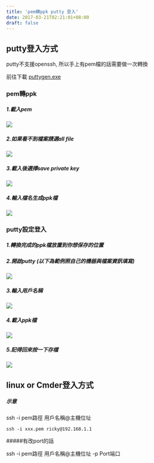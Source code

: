 ```yaml
---
title: 'pem轉ppk putty 登入'
date: 2017-03-21T02:21:01+08:00
draft: false
---
```

## putty登入方式
putty不支援openssh, 所以手上有pem檔的話需要做一次轉換

前往下載
[puttygen.exe](http://www.chiark.greenend.org.uk/~sgtatham/putty/latest.html) 

### pem轉ppk
##### 1.載入pem
<img src="http://imagehosting.rickyfun.net/2017/m03-a01.jpg">

##### 2.如果看不到檔案請選all file
<img src="http://imagehosting.rickyfun.net/2017/m03-a02.jpg">

##### 3.載入後選擇save private key
<img src="http://imagehosting.rickyfun.net/2017/m03-a03.jpg">

#####  4.輸入檔名生成ppk檔
<img src="http://imagehosting.rickyfun.net/2017/m03-a04.jpg">

### putty設定登入

##### 1.轉換完成的ppk檔放置到你想保存的位置

##### 2.開啟putty (以下為範例照自己的機器與檔案資訊填寫)
<img src="http://imagehosting.rickyfun.net/2017/m03-b01.jpg">

##### 3.輸入用戶名稱
<img src="http://imagehosting.rickyfun.net/2017/m03-b02.jpg">

##### 4.載入ppk檔
<img src="http://imagehosting.rickyfun.net/2017/m03-b03.jpg">

##### 5.記得回來按一下存檔
<img src="http://imagehosting.rickyfun.net/2017/m03-b04.jpg">


## linux or Cmder登入方式
##### 示意

ssh -i pem路徑 用戶名稱@主機位址

`ssh -i xxx.pem ricky@192.168.1.1`

#####有改port的話

ssh -i pem路徑 用戶名稱@主機位址 -p Port端口
